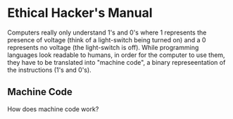 # Ethical Hacker's Manual

Computers really only understand 1's and 0's where 1 represents the presence of voltage (think of a light-switch being turned on) and a 0 represents no voltage (the light-switch is off). While programming languages look readable to humans, in order for the computer to use them, they have to be translated into "machine code", a binary represeentation of the instructions (1's and 0's). 

## Machine Code
How does machine code work? 
